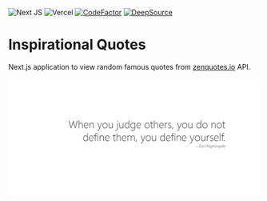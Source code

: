 ![Next JS](https://img.shields.io/badge/Next-black?style=flat&logo=next.js&logoColor=white) ![Vercel](https://img.shields.io/badge/vercel-%23000000.svg?style=flat&logo=vercel&logoColor=white) [![CodeFactor](https://www.codefactor.io/repository/github/marckesin/inspirational-quotes/badge)](https://www.codefactor.io/repository/github/marckesin/inspirational-quotes) [![DeepSource](https://deepsource.io/gh/marckesin/Inspirational-Quotes.svg/?label=active+issues&token=JePQWXQkX4TrqsFdO0R3Tc8B)](https://deepsource.io/gh/marckesin/Inspirational-Quotes/?ref=repository-badge)

# Inspirational Quotes

Next.js application to view random famous quotes from [zenquotes.io](https://zenquotes.io) API.

![](./screenshot.png)
